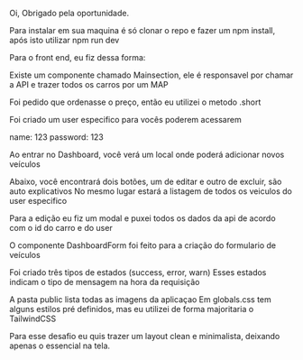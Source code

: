 Oi, Obrigado pela oportunidade.

Para instalar em sua maquina é só clonar o repo  e fazer um npm install, após isto utilizar npm run dev

Para o front end, eu fiz dessa forma:

Existe um componente chamado Mainsection, ele é responsavel por chamar a API e trazer todos os carros por um MAP 

Foi pedido que ordenasse o preço, então eu utilizei o metodo .short

Foi criado um user especifico para vocês poderem acessarem

name: 123 password: 123

Ao entrar no Dashboard, você verá um local onde poderá adicionar novos veículos

Abaixo, você encontrará dois botões, um de editar e outro de excluir, são auto explicativos
No mesmo lugar estará a listagem de todos os veiculos do user especifico

Para a edição eu fiz um modal e puxei todos os dados da api de acordo com o id do carro e do user


O componente DashboardForm foi feito para a criação do formulario de veículos 

Foi criado três tipos de estados (success, error, warn)
Esses estados indicam o tipo de mensagem na hora da requisição

A pasta public lista todas as imagens da aplicaçao 
Em globals.css tem alguns estilos pré definidos, mas eu utilizei de forma majoritaria o TailwindCSS

Para esse desafio eu quis trazer um layout clean e minimalista, deixando apenas o essencial na tela.
